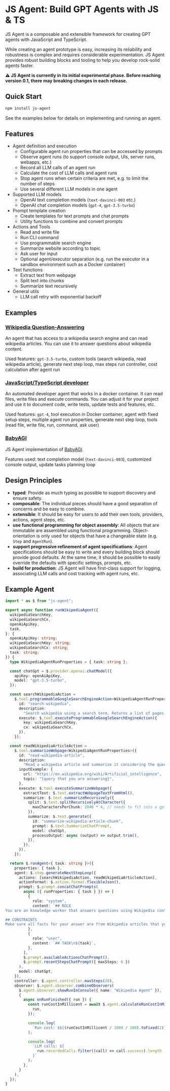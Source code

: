 # JS Agent: Build GPT Agents with JS & TS

JS Agent is a composable and extensible framework for creating GPT agents with JavaScript and TypeScript.

While creating an agent prototype is easy, increasing its reliability and robustness is complex and requires considerable experimentation. JS Agent provides robust building blocks and tooling to help you develop rock-solid agents faster.

**⚠️ JS Agent is currently in its initial experimental phase. Before reaching version 0.1, there may breaking changes in each release.**

## Quick Start

```sh
npm install js-agent
```

See the examples below for details on implementing and running an agent.

## Features

- Agent definition and execution
  - Configurable agent run properties that can be accessed by prompts
  - Observe agent runs (to support console output, UIs, server runs, webapps, etc.)
  - Record all LLM calls of an agent run
  - Calculate the cost of LLM calls and agent runs
  - Stop agent runs when certain criteria are met, e.g. to limit the number of steps
  - Use several different LLM models in one agent
- Supported LLM models
  - OpenAI text completion models (`text-davinci-003` etc.)
  - OpenAI chat completion models (`gpt-4`, `gpt-3.5-turbo`)
- Prompt template creation
  - Create templates for text prompts and chat prompts
  - Utility functions to combine and convert prompts
- Actions and Tools
  - Read and write file
  - Run CLI command
  - Use programmable search engine
  - Summarize website according to topic
  - Ask user for input
  - Optional agent/executor separation (e.g. run the executor in a sandbox environment such as a Docker container)
- Text functions
  - Extract text from webpage
  - Split text into chunks
  - Summarize text recursively
- General utils
  - LLM call retry with exponential backoff

## Examples

### [Wikipedia Question-Answering](https://github.com/lgrammel/js-agent/tree/main/examples/wikipedia)

An agent that has access to a wikipedia search engine and can read wikipedia articles. You can use it to answer questions about wikipedia content.

Used features: `gpt-3.5-turbo`, custom tools (search wikipedia, read wikipedia article), generate next step loop, max steps run controller, cost calculation after agent run

### [JavaScript/TypeScript developer](https://github.com/lgrammel/js-agent/tree/main/examples/javascript-developer)

An automated developer agent that works in a docker container. It can read files, write files and execute commands. You can adjust it for your project and use it to document code, write tests, update tests and features, etc.

Used features: `gpt-4`, tool execution in Docker container, agent with fixed setup steps, multiple agent run properties, generate next step loop, tools (read file, write file, run, command, ask user)

### [BabyAGI](https://github.com/lgrammel/js-agent/tree/main/examples/babyagi)

JS Agent implementation of [BabyAGI](https://github.com/yoheinakajima/babyagi).

Features used: text completion model (`text-davinci-003`), customized console output, update tasks planning loop

## Design Principles

- **typed**: Provide as much typing as possible to support discovery and ensure safety.
- **composable**: The individual pieces should have a good separation of concerns and be easy to combine.
- **extensible**: It should be easy for users to add their own tools, providers, actions, agent steps, etc.
- **use functional programming for object assembly**: All objects that are immutable are assembled using functional programming. Object-orientation is only used for objects that have a changeable state (e.g. `Step` and `AgentRun`).
- **support progressive refinement of agent specifications**: Agent specifications should be easy to write and every building block should provide good defaults. At the same time, it should be possible to easily override the defaults with specific settings, prompts, etc.
- **build for production**: JS Agent will have first-class support for logging, associating LLM calls and cost tracking with agent runs, etc.

## Example Agent

```ts
import * as $ from "js-agent";

export async function runWikipediaAgent({
  wikipediaSearchKey,
  wikipediaSearchCx,
  openAiApiKey,
  task,
}: {
  openAiApiKey: string;
  wikipediaSearchKey: string;
  wikipediaSearchCx: string;
  task: string;
}) {
  type WikipediaAgentRunProperties = { task: string };

  const chatGpt = $.provider.openai.chatModel({
    apiKey: openAiApiKey,
    model: "gpt-3.5-turbo",
  });

  const searchWikipediaAction =
    $.tool.programmableGoogleSearchEngineAction<WikipediaAgentRunProperties>({
      id: "search-wikipedia",
      description:
        "Search wikipedia using a search term. Returns a list of pages.",
      execute: $.tool.executeProgrammableGoogleSearchEngineAction({
        key: wikipediaSearchKey,
        cx: wikipediaSearchCx,
      }),
    });

  const readWikipediaArticleAction =
    $.tool.summarizeWebpage<WikipediaAgentRunProperties>({
      id: "read-wikipedia-article",
      description:
        "Read a wikipedia article and summarize it considering the query.",
      inputExample: {
        url: "https://en.wikipedia.org/wiki/Artificial_intelligence",
        topic: "{query that you are answering}",
      },
      execute: $.tool.executeSummarizeWebpage({
        extractText: $.text.extractWebpageTextFromHtml(),
        summarize: $.text.summarizeRecursively({
          split: $.text.splitRecursivelyAtCharacter({
            maxCharactersPerChunk: 2048 * 4, // needs to fit into a gpt-3.5-turbo prompt
          }),
          summarize: $.text.generate({
            id: "summarize-wikipedia-article-chunk",
            prompt: $.text.SummarizeChatPrompt,
            model: chatGpt,
            processOutput: async (output) => output.trim(),
          }),
        }),
      }),
    });

  return $.runAgent<{ task: string }>({
    properties: { task },
    agent: $.step.generateNextStepLoop({
      actions: [searchWikipediaAction, readWikipediaArticleAction],
      actionFormat: $.action.format.flexibleJson(),
      prompt: $.prompt.concatChatPrompts(
        async ({ runProperties: { task } }) => [
          {
            role: "system",
            content: `## ROLE
You are an knowledge worker that answers questions using Wikipedia content. You speak perfect JSON.

## CONSTRAINTS
Make sure all facts for your answer are from Wikipedia articles that you have read.`,
          },
          {
            role: "user",
            content: `## TASK\n${task}`,
          },
        ],
        $.prompt.availableActionsChatPrompt(),
        $.prompt.recentStepsChatPrompt({ maxSteps: 6 })
      ),
      model: chatGpt,
    }),
    controller: $.agent.controller.maxSteps(20),
    observer: $.agent.observer.combineObservers(
      $.agent.observer.showRunInConsole({ name: "Wikipedia Agent" }),
      {
        async onRunFinished({ run }) {
          const runCostInMillicent = await $.agent.calculateRunCostInMillicent({
            run,
          });

          console.log(
            `Run cost: $${(runCostInMillicent / 1000 / 100).toFixed(2)}`
          );

          console.log(
            `LLM calls: ${
              run.recordedCalls.filter((call) => call.success).length
            }`
          );
        },
      }
    ),
  });
}
```
